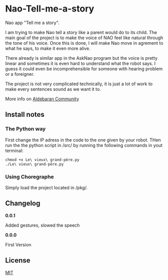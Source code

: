 # Nao-Tell-me-a-story
Nao app "Tell me a story".

I am trying to make Nao tell a story like a parent would do to its child. The main goal of the project is to make the voice of NAO feel like natural through the tone of his voice. Once this is done, I will make Nao move in agrement to what he says, to make it even more alive.

There already is similar app in the AskNao program but the voice is pretty linear and sometimes it is even hard to understand what the robot says. I guess it could even be incomprehensible for someone with hearing problem or a foreigner.

The project is not very complicated technically, it is just a lot of work to make every sentences sound as we want it to.

More info on [Aldebaran Community](https://community.aldebaran.com/en/content/tell-me-story "Aldebaran Community")

## Install notes
### The Python way
First change the IP adress in the code to the one given by your robot.
THen run the the python script in /src/ by running the following commands in yout terminal: 
    
    chmod +x Le\ vieux\ grand-père.py
    ./Le\ vieux\ grand-père.py

### Using Choregraphe
Simply load the project located in /pkg/.

## Changelog

**0.0.1**

Added gestures, slowed the speech

**0.0.0**

First Version

## License
[MIT](LICENSE.md  "MIT")
